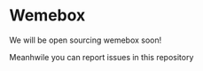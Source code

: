 # Wemebox

We will be open sourcing wemebox soon!

Meanhwile you can report issues in this repository